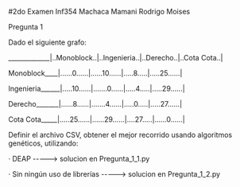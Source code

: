 #2do Examen Inf354
Machaca Mamani Rodrigo Moises

Pregunta 1

Dado el siguiente grafo:

_____________|..Monoblock..|..Ingenieria..|..Derecho..|..Cota Cota..|

Monoblock____|......0......|......10......|.....8.....|.....25......|

Ingenieria______|.....10......|.......0......|.....4.....|.....29......|

Derecho_______|......8......|.......4......|.....0.....|.....27......|

Cota Cota_____|.....25......|......29......|....27.....|......0......|

Definir el archivo CSV, obtener el mejor recorrido usando algoritmos genéticos, utilizando:

· DEAP -----> solucion en Pregunta_1_1.py

· Sin ningún uso de librerías -----> solucion en Pregunta_1_2.py
